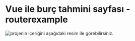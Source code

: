# Vue ile burç tahmini sayfası - routerexample


![projenin içeriğini aşağıdaki resim ile görebilirsiniz.](Picture/readme%20i%C3%A7in.PNG)


